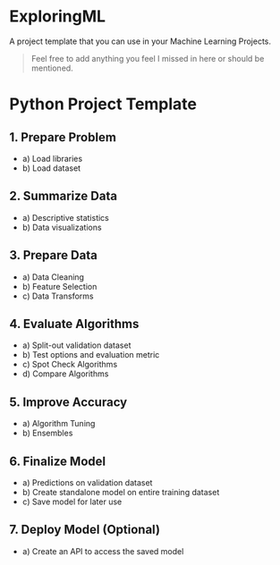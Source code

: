 # ExploringML

A project template that you can use in your Machine Learning Projects. 

> Feel free to add anything you feel I missed in here or should be mentioned.

# Python Project Template
## 1. Prepare Problem
- a) Load libraries
- b) Load dataset

## 2. Summarize Data
- a) Descriptive statistics
- b) Data visualizations

## 3. Prepare Data
- a) Data Cleaning
- b) Feature Selection
- c) Data Transforms

## 4. Evaluate Algorithms
- a) Split-out validation dataset
- b) Test options and evaluation metric
- c) Spot Check Algorithms
- d) Compare Algorithms

## 5. Improve Accuracy
- a) Algorithm Tuning
- b) Ensembles

## 6. Finalize Model
- a) Predictions on validation dataset
- b) Create standalone model on entire training dataset
- c) Save model for later use

## 7. Deploy Model (Optional)
- a) Create an API to access the saved model
